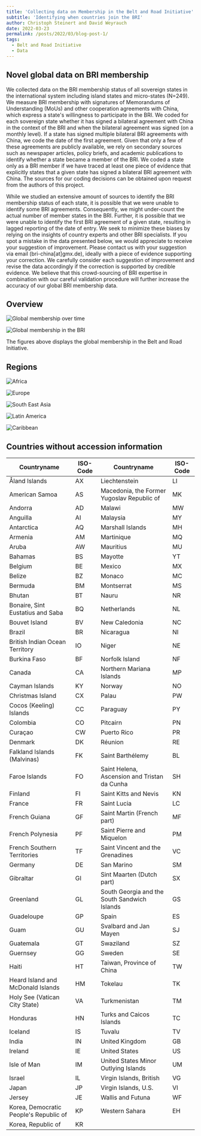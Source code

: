 ```yaml
---
title: 'Collecting data on Membership in the Belt and Road Initiative'
subtitle: 'Identifying when countries join the BRI'
author: Christoph Steinert and David Weyrauch
date: 2022-03-23
permalink: /posts/2022/03/blog-post-1/
tags:
  - Belt and Road Initiative
  - Data
---
```



## Novel global data on BRI membership

We collected data on the BRI membership status of all sovereign states in the international system including island states and micro-states (N=249). We measure BRI membership with signatures of Memorandums of Understanding (MoUs) and other cooperation agreements with China, which express a state's willingness to participate in the BRI. We coded for each sovereign state whether it has signed a bilateral agreement with China in the context of the BRI and when the bilateral agreement was signed (on a monthly level). If a state has signed multiple bilateral BRI agreements with China, we code the date of the first agreement. Given that only a few of these agreements are publicly available, we rely on secondary sources such as newspaper articles, policy briefs, and academic publications to identify whether a state became a member of the BRI. We coded a state only as a BRI member if we have traced at least one piece of evidence that explicitly states that a given state has signed a bilateral BRI agreement with China. The sources for our coding decisions can be obtained upon request from the authors of this project. 

While we studied an extensive amount of sources to identify the BRI membership status of each state, it is possible that we were unable to identify some BRI agreements. Consequently, we might under-count the actual number of member states in the BRI. Further, it is possible that we were unable to identify the first BRI agreement of a given state, resulting in lagged reporting of the date of entry. We seek to minimize these biases by relying on the insights of country experts and other BRI specialists. If you spot a mistake in the data presented below, we would appreciate to receive your suggestion of improvement. Please contact us with your suggestion via email (bri-china[at]gmx.de), ideally with a piece of evidence supporting your correction. We carefully consider each suggestion of improvement and revise the data accordingly if the correction is supported by credible evidence. We believe that this crowd-sourcing of BRI expertise in combination with our careful validation procedure will further increase the accuracy of our global BRI membership data. 

## Overview

![Global membership over time](/images/bri-membership/worldmap_over_time.gif "BRI Members over time")



![Global membership in the BRI](/images/bri-membership/worldmap.png "Global participation in the BRI")


The figures above displays the global membership in the Belt and Road Initiative.


## Regions


![Africa](/images/bri-membership/africa.png "Africa")

![Europe](/images/bri-membership/europe.png  "Europe")

![South East Asia](/images/bri-membership/south_east_asia.png "South East Asia")

![Latin America](/images/bri-membership/latin_america.png "Latin America")

![Caribbean](/images/bri-membership/caribbean.png "Caribbean")



## Countries without accession information


| Countryname                            | ISO-Code | Countryname                                    | ISO-Code |
|----------------------------------------|----------|------------------------------------------------|----------|
| Åland Islands                          | AX       | Liechtenstein                                  | LI       |
| American   Samoa                       | AS       | Macedonia,   the Former Yugoslav Republic of   | MK       |
| Andorra                                | AD       | Malawi                                         | MW       |
| Anguilla                               | AI       | Malaysia                                       | MY       |
| Antarctica                             | AQ       | Marshall Islands                               | MH       |
| Armenia                                | AM       | Martinique                                     | MQ       |
| Aruba                                  | AW       | Mauritius                                      | MU       |
| Bahamas                                | BS       | Mayotte                                        | YT       |
| Belgium                                | BE       | Mexico                                         | MX       |
| Belize                                 | BZ       | Monaco                                         | MC       |
| Bermuda                                | BM       | Montserrat                                     | MS       |
| Bhutan                                 | BT       | Nauru                                          | NR       |
| Bonaire, Sint Eustatius and Saba       | BQ       | Netherlands                                    | NL       |
| Bouvet   Island                        | BV       | New   Caledonia                                | NC       |
| Brazil                                 | BR       | Nicaragua                                      | NI       |
| British   Indian Ocean Territory       | IO       | Niger                                          | NE       |
| Burkina Faso                           | BF       | Norfolk Island                                 | NF       |
| Canada                                 | CA       | Northern   Mariana Islands                     | MP       |
| Cayman Islands                         | KY       | Norway                                         | NO       |
| Christmas Island                       | CX       | Palau                                          | PW       |
| Cocos   (Keeling) Islands              | CC       | Paraguay                                       | PY       |
| Colombia                               | CO       | Pitcairn                                       | PN       |
| Curaçao                                | CW       | Puerto Rico                                    | PR       |
| Denmark                                | DK       | Réunion                                        | RE       |
| Falkland   Islands (Malvinas)          | FK       | Saint Barthélemy                               | BL       |
| Faroe Islands                          | FO       | Saint   Helena, Ascension and Tristan da Cunha | SH       |
| Finland                                | FI       | Saint Kitts and Nevis                          | KN       |
| France                                 | FR       | Saint Lucia                                    | LC       |
| French   Guiana                        | GF       | Saint Martin (French part)                     | MF       |
| French Polynesia                       | PF       | Saint Pierre   and Miquelon                    | PM       |
| French   Southern Territories          | TF       | Saint Vincent and the Grenadines               | VC       |
| Germany                                | DE       | San Marino                                     | SM       |
| Gibraltar                              | GI       | Sint Maarten (Dutch part)                      | SX       |
| Greenland                              | GL       | South   Georgia and the South Sandwich Islands | GS       |
| Guadeloupe                             | GP       | Spain                                          | ES       |
| Guam                                   | GU       | Svalbard and   Jan Mayen                       | SJ       |
| Guatemala                              | GT       | Swaziland                                      | SZ       |
| Guernsey                               | GG       | Sweden                                         | SE       |
| Haiti                                  | HT       | Taiwan, Province of China                      | TW       |
| Heard Island and McDonald Islands      | HM       | Tokelau                                        | TK       |
| Holy See   (Vatican City State)        | VA       | Turkmenistan                                   | TM       |
| Honduras                               | HN       | Turks and   Caicos Islands                     | TC       |
| Iceland                                | IS       | Tuvalu                                         | TV       |
| India                                  | IN       | United   Kingdom                               | GB       |
| Ireland                                | IE       | United States                                  | US       |
| Isle of Man                            | IM       | United   States Minor Outlying Islands         | UM       |
| Israel                                 | IL       | Virgin Islands, British                        | VG       |
| Japan                                  | JP       | Virgin   Islands, U.S.                         | VI       |
| Jersey                                 | JE       | Wallis and Futuna                              | WF       |
| Korea, Democratic People's Republic of | KP       | Western   Sahara                               | EH       |
| Korea,   Republic of                   | KR       |     
